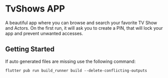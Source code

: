 # TvShows APP

A beautiful app where you can browse and search your favorite TV Show and Actors.
On the first run, it will ask you to create a PIN, that will lock your app and prevent unwanted accesses.

## Getting Started

If auto generated files are missing use the following command:

```shell
flutter pub run build_runner build --delete-conflicting-outputs
```
